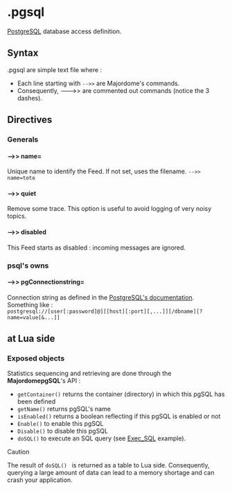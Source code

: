 # .pgsql

[PostgreSQL](https://www.postgresql.org/) database access definition.

## Syntax

.pgsql are simple text file where :
- Each line starting with `-->>` are Majordome's commands.
- Consequently, --->> are commented out commands (notice the 3 dashes).

## Directives

### Generals

#### -->> name=
Unique name to identify the Feed. If not set, uses the filename.
`-->> name=toto`
#### -->> quiet
Remove some trace. This option is useful to avoid logging of very noisy topics.

#### -->> disabled
This Feed starts as disabled : incoming messages are ignored.

### psql's owns
#### -->> pgConnectionstring=
Connection string as defined in the [PostgreSQL's documentation](https://www.postgresql.org/docs/current/libpq-connect.html#LIBPQ-CONNSTRING).
Something like :<br>
`postgresql://[user[:password]@][[host][:port][,...]][/dbname][?name=value[&...]]`

## at Lua side

### Exposed objects
Statistics sequencing and retrieving are done through the **MajordomepgSQL**'s API :
- `getContainer()` returns the container (directory) in which this pgSQL has been defined
- `getName()` returns pgSQL's name
- `isEnabled()` returns a boolean reflecting if this pgSQL is enabled or not
- `Enable()` to enable this pgSQL
- `Disable()` to disable this pgSQL 
- `doSQL()` to execute an SQL query (see [Exec_SQL](SamplesCode/Exec_SQL) example).

> [!CAUTION]
> The result of `doSQL() ` is returned as a table to Lua side.
> Consequently, querying a large amount of data can lead to a memory shortage
> and can crash your application.
